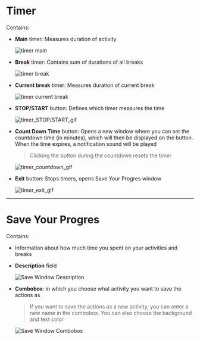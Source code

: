 # Timer

Contains:

- **Main** timer:
  Measures duration of activity

  ![timer main](../../Other/Assets/timer_main.gif)
- **Break** timer:
  Contains sum of durations of all breaks

  ![timer break](../../Other/Assets/timer_break.gif)
- **Current break** timer:
  Measures duration of current break

  ![timer current break](../../Other/Assets/timer_curr_br.gif)
- **STOP/START** button:
  Defines which timer measures the time

  ![timer_STOP/START_gif](../../Other/Assets/timer_stop_start.gif)
- **Count Down Time** button:
  Opens a new window where you can set the countdown time (in minutes), which will then be displayed on the button. When the time expires, a notification sound will be played

  > Clicking the button during the countdown resets the timer

  ![timer_countdown_gif](../../Other/Assets/timer_countdown.gif)
- **Exit** button:
  Stops timers, opens Save Your Progres window

  ![timer_exit_gif](../../Other/Assets/timer_exit.gif)

---

# Save Your Progres

Contains:

- Information about how much time you spent on your activities and breaks

- **Description** field

  ![Save Window Description](../../Other/Assets/save_win_desc.gif)
- **Combobox**:
  in which you choose what activity you want to save the actions as

  > If you want to save the actions as a new activity, you can enter a new name in the combobox. You can also choose the background and text color

  ![Save Window Combobox](../../Other/Assets/save_win_button.gif)